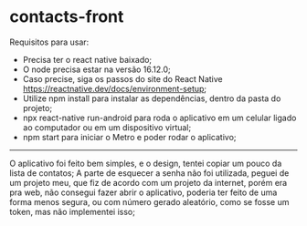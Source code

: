 # contacts-front
Requisitos para usar:
* Precisa ter o react native baixado;
* O node precisa estar na versão 16.12.0;
* Caso precise, siga os passos do site do React Native https://reactnative.dev/docs/environment-setup;
* Utilize npm install para instalar as dependências, dentro da pasta do projeto;
* npx react-native run-android para roda o aplicativo em um celular ligado ao computador ou em um dispositivo virtual;
* npm start para iniciar o Metro e poder rodar o aplicativo;

--  --
O aplicativo foi feito bem simples, e o design, tentei copiar um pouco da lista de contatos;
A parte de esquecer a senha não foi utilizada, peguei de um projeto meu, que fiz de acordo com um projeto da internet, porém era pra web, não consegui fazer abrir o aplicativo,
poderia ter feito de uma forma menos segura, ou com número gerado aleatório, como se fosse um token, mas não implementei isso;
